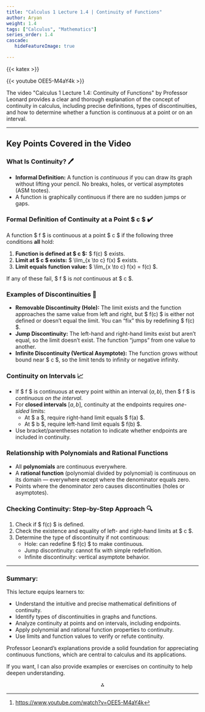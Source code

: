 ```yaml
---
title: "Calculus 1 Lecture 1.4 | Continuity of Functions"
author: Aryan
weight: 1.4
tags: ["Calculus", "Mathematics"]
series_order: 1.4
cascade:
   hideFeatureImage: true

---
```


{{< katex >}}

{{< youtube OEE5-M4aY4k >}}


The video "Calculus 1 Lecture 1.4: Continuity of Functions" by Professor Leonard provides a clear and thorough explanation of the concept of continuity in calculus, including precise definitions, types of discontinuities, and how to determine whether a function is continuous at a point or on an interval.

***

## Key Points Covered in the Video

### What Is Continuity? 🖊️

- **Informal Definition:** A function is *continuous* if you can draw its graph without lifting your pencil. No breaks, holes, or vertical asymptotes (ASM tootes).
- A function is graphically continuous if there are no sudden jumps or gaps.


### Formal Definition of Continuity at a Point \$ c \$ ✔️

A function \$ f \$ is continuous at a point \$ c \$ if the following three conditions **all** hold:

1. **Function is defined at \$ c \$:** \$ f(c) \$ exists.
2. **Limit at \$ c \$ exists:** \$ \lim_{x \to c} f(x) \$ exists.
3. **Limit equals function value:** \$ \lim_{x \to c} f(x) = f(c) \$.

If any of these fail, \$ f \$ is *not* continuous at \$ c \$.

### Examples of Discontinuities 🚧

- **Removable Discontinuity (Hole):** The limit exists and the function approaches the same value from left and right, but \$ f(c) \$ is either not defined or doesn’t equal the limit. You can “fix” this by redefining \$ f(c) \$.
- **Jump Discontinuity:** The left-hand and right-hand limits exist but aren’t equal, so the limit doesn’t exist. The function “jumps” from one value to another.
- **Infinite Discontinuity (Vertical Asymptote):** The function grows without bound near \$ c \$, so the limit tends to infinity or negative infinity.


### Continuity on Intervals 📈

- If \$ f \$ is continuous at every point within an interval $(a, b)$, then \$ f \$ is *continuous on the interval*.
- For **closed intervals** $[a, b]$, continuity at the endpoints requires *one-sided* limits:
    - At \$ a \$, require right-hand limit equals \$ f(a) \$.
    - At \$ b \$, require left-hand limit equals \$ f(b) \$.
- Use bracket/parentheses notation to indicate whether endpoints are included in continuity.


### Relationship with Polynomials and Rational Functions

- All **polynomials** are continuous everywhere.
- A **rational function** (polynomial divided by polynomial) is continuous on its domain — everywhere except where the denominator equals zero.
- Points where the denominator zero causes discontinuities (holes or asymptotes).


### Checking Continuity: Step-by-Step Approach 🔍

1. Check if \$ f(c) \$ is defined.
2. Check the existence and equality of left- and right-hand limits at \$ c \$.
3. Determine the type of discontinuity if not continuous:
    - Hole: can redefine \$ f(c) \$ to make continuous.
    - Jump discontinuity: cannot fix with simple redefinition.
    - Infinite discontinuity: vertical asymptote behavior.

***

### Summary:

This lecture equips learners to:

- Understand the intuitive and precise mathematical definitions of continuity.
- Identify types of discontinuities in graphs and functions.
- Analyze continuity at points and on intervals, including endpoints.
- Apply polynomial and rational function properties to continuity.
- Use limits and function values to verify or refute continuity.

Professor Leonard’s explanations provide a solid foundation for appreciating continuous functions, which are central to calculus and its applications.

If you want, I can also provide examples or exercises on continuity to help deepen understanding.
<span style="display:none">[^1]</span>

<div style="text-align: center">⁂</div>

[^1]: https://www.youtube.com/watch?v=OEE5-M4aY4k

